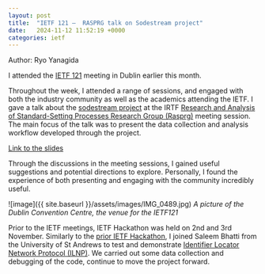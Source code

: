 ```yaml
---
layout: post
title:  "IETF 121 —  RASPRG talk on Sodestream project"
date:   2024-11-12 11:52:19 +0000
categories: ietf
---
```

Author: Ryo Yanagida

I attended the [IETF 121](https://datatracker.ietf.org/meeting/121/proceedings)
meeting in Dublin earlier this month.

Throughout the week, I attended a range of sessions, and engaged with both 
the industry community as well as the academics attending the IETF. 
I gave a talk about the [sodestream project](https://sodestream.github.io) at the IRTF [Research and Analysis 
of Standard-Setting Processes Research Group (Rasprg)](https://datatracker.ietf.org/group/rasprg/about/) meeting session.
The main focus of the talk was to present the data collection and analysis workflow 
developed through the project. 

[Link to the slides](/assets/slides/2024-11-08-IETF121-RASPRG-sodestream.pdf)

Through the discussions in the meeting sessions, I gained useful suggestions and 
potential directions to explore. Personally, I found the experience of both 
presenting and engaging with the community incredibly useful. 

![image]({{ site.baseurl }}/assets/images/IMG_0489.jpg)
*A picture of the Dublin Convention Centre, the venue for the IETF121*

Prior to the IETF meetings, IETF Hackathon was held on 2nd and 3rd November. 
Similarly to the [prior IETF Hackathon](https://ilnp.cs.st-andrews.ac.uk//freebsd/20231105-ietf118_hackathon/), I joined Saleem Bhatti from 
the University of St Andrews to test and demonstrate [Identifier Locator Network Protocol (ILNP)](https://ilnp.cs.st-andrews.ac.uk//). 
We carried out some data collection and debugging of the code, continue to move the project forward. 

